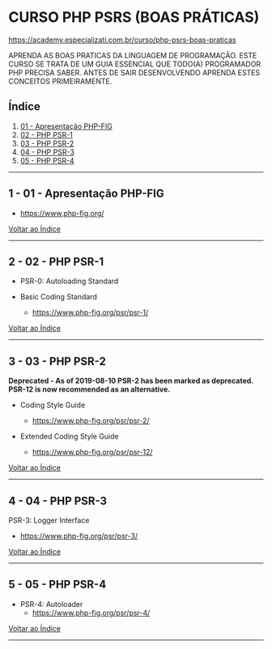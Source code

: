 # CURSO PHP PSRS (BOAS PRÁTICAS)

https://academy.especializati.com.br/curso/php-psrs-boas-praticas

APRENDA AS BOAS PRATICAS DA LINGUAGEM DE PROGRAMAÇÃO. ESTE CURSO SE TRATA DE UM GUIA ESSENCIAL QUE TODO(A) PROGRAMADOR PHP PRECISA SABER. ANTES DE SAIR DESENVOLVENDO APRENDA ESTES CONCEITOS PRIMEIRAMENTE.

## <a name="indice">Índice</a>

1. [01 - Apresentação PHP-FIG](#parte1)     
2. [02 - PHP PSR-1](#parte2)     
3. [03 - PHP PSR-2](#parte3)     
4. [04 - PHP PSR-3](#parte4)     
5. [05 - PHP PSR-4](#parte5)     
---


## <a name="parte1">1 - 01 - Apresentação PHP-FIG</a>

- https://www.php-fig.org/


[Voltar ao Índice](#indice)

---


## <a name="parte2">2 - 02 - PHP PSR-1</a>

- PSR-0: Autoloading Standard

- Basic Coding Standard
  - https://www.php-fig.org/psr/psr-1/


[Voltar ao Índice](#indice)

---


## <a name="parte3">3 - 03 - PHP PSR-2</a>

**Deprecated - As of 2019-08-10 PSR-2 has been marked as deprecated. PSR-12 is now recommended as an alternative.**

- Coding Style Guide
  - https://www.php-fig.org/psr/psr-2/

- Extended Coding Style Guide
  - https://www.php-fig.org/psr/psr-12/

[Voltar ao Índice](#indice)

---


## <a name="parte4">4 - 04 - PHP PSR-3</a>

PSR-3: Logger Interface

- https://www.php-fig.org/psr/psr-3/

[Voltar ao Índice](#indice)

---


## <a name="parte5">5 - 05 - PHP PSR-4</a>

- PSR-4: Autoloader
  - https://www.php-fig.org/psr/psr-4/ 

[Voltar ao Índice](#indice)

---

